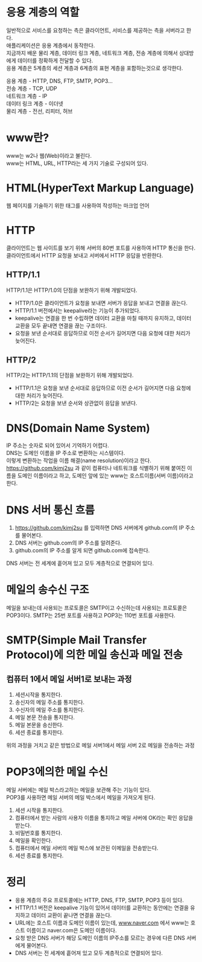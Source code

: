 # 응용 계층의 역할
일반적으로 서비스를 요청하는 측은 클라이언트, 서비스를 제공하는 측을 서버라고 한다.    
애플리케이션은 응용 계층에서 동작한다.  
지금까지 배운 물리 계층, 데이터 링크 계층, 네트워크 계층, 전송 계층에 의해서 상대방에게 데이터를 정확하게 전달할 수 있다.  
응용 계층은 5계층의 세션 계층과 6계층의 표현 계층을 포함하는것으로 생각한다.  

응용 계층 - HTTP, DNS, FTP, SMTP, POP3...  
전송 계층 - TCP, UDP  
네트워크 계층 - IP  
데이터 링크 계층 - 이더넷  
물리 계층 - 전선, 리피터, 허브

# www란?
www는 w2나 웹(Web)이라고 불린다.  
www는 HTML, URL, HTTP라는 세 가지 기술로 구성되어 있다.

# HTML(HyperText Markup Language)
웹 페이지를 기술하기 위한 태그를 사용하여 작성하는 마크업 언어

# HTTP
클라이언트는 웹 사이트를 보기 위해 서버의 80번 포트를 사용하여 HTTP 통신을 한다.    
클라이언트에서 HTTP 요청을 보내고 서버에서 HTTP 응답을 반환한다.  

## HTTP/1.1
HTTP/1.1은 HTTP/1.0의 단점을 보완하기 위해 개발되었다.
- HTTP/1.0은 클라이언트가 요청을 보내면 서버가 응답을 보내고 연결을 끊는다.
- HTTP/1.1 버전에서는 keepalive라는 기능이 추가되었다.
- keepalive는 연결을 한 번 수립하면 데이터 교환을 마칠 때까지 유지하고, 데이터 교환을 모두 끝내면 연결을 끊는 구조이다.  
- 요청을 보낸 순서대로 응답하므로 이전 순서가 길어지면 다음 요청에 대한 처리가 늦어진다.

## HTTP/2
HTTP/2는 HTTP/1.1의 단점을 보완하기 위해 개발되었다.
- HTTP/1.1은 요청을 보낸 순서대로 응답하므로 이전 순서가 길어지면 다음 요청에 대한 처리가 늦어진다.
- HTTP/2는 요청을 보낸 순서와 상관없이 응답을 보낸다.

# DNS(Domain Name System)
IP 주소는 숫자로 되어 있어서 기억하기 어렵다.  
DNS는 도메인 이름을 IP 주소로 변환하는 시스템이다.  
이렇게 변환하는 작업을 이름 해결(name resolution)이라고 한다.  
https://github.com/kimj2su 과 같이 컴퓨터나 네트워크를 식별하기 위해 붙여진 이름을 도메인 이름이라고 하고,
도메인 앞에 있는 www는 호스트이름(서버 이름)이라고 한다.

# DNS 서버 통신 흐름
1. https://github.com/kimj2su 를 입력하면 DNS 서버에게 github.com의 IP 주소를 물어본다.  
2. DNS 서버는 github.com의 IP 주소를 알려준다.
3. github.com의 IP 주소를 알게 되면 github.com에 접속한다.

DNS 서버는 전 세계에 흩어져 있고 모두 계층적으로 연결되어 있다.

# 메일의 송수신 구조
메일을 보내는데 사용되는 프로토콜은 SMTP이고 수신하는데 사용되는 프로토콜은 POP3이다.
SMTP는 25번 포트를 사용하고 POP3는 110번 포트를 사용한다.

# SMTP(Simple Mail Transfer Protocol)에 의한 메일 송신과 메일 전송
## 컴퓨터 1에서 메일 서버1로 보내는 과정
1. 세션시작을 통지한다.
2. 송신자의 메일 주소를 통지한다.
3. 수신자의 메일 주소를 통지한다.
4. 메일 본문 전송을 통지한다.
5. 메일 본문을 송신한다.
6. 세션 종료를 통지한다.

위의 과정을 거치고 같은 방법으로 메일 서버1에서 메일 서버 2로 메일을 전송하는 과정

# POP3에의한 메일 수신
메일 서버에는 메일 박스라고하는 메일을 보관해 주는 기능이 있다.  
POP3를 사용하면 메일 서버의 메일 박스에서 메일을 가져오게 된다.  
1. 세션 시작을 통지한다.
2. 컴퓨터에서 받는 사람의 사용자 이름을 통지하고 메일 서버에 OK라는 확인 응답을 받는다.
3. 비밀번호를 통지한다.
4. 메일을 확인한다.
5. 컴퓨터에서 메일 서버의 메일 박스에 보관된 이메일을 전송받는다.
6. 세션 종료를 통지한다.

# 정리
- 응용 계층의 주요 프로토콜에는 HTTP, DNS, FTP, SMTP, POP3 등이 있다.
- HTTP/1.1 버전은 keepalive 기능이 있어서 데이터를 교환하는 동안에는 연결을 유지하고 데이터 교환이 끝나면 연결을 끊는다.
- URL에는 호스트 이름과 도메인 이름이 있는데, www.naver.com 에서 www는 호스트 이름이고 naver.com은 도메인 이름이다.
- 요청 받은 DNS 서버가 해당 도메인 이름의 IP주소를 모르는 경우에 다른 DNS 서버에게 물어본다.
- DNS 서버는 전 세계에 흩어져 있고 모두 계층적으로 연결되어 있다.
